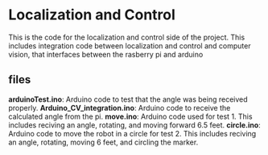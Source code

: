 # Localization and Control
This is the code for the localization and control side of the project. This includes integration code between localization and control and computer vision, that interfaces between the rasberry pi and arduino

## files
**arduinoTest.ino**: Arduino code to test that the angle was being received properly.
**Arduino_CV_integration.ino**: Arduino code to receive the calculated angle from the pi.
**move.ino**: Arduino code used for test 1. This includes reciving an angle, rotating, and moving forward 6.5 feet.
**circle.ino**: Arduino code to move the robot in a circle for test 2. This includes reciving an angle, rotating, moving 6 feet, and circling the marker.
